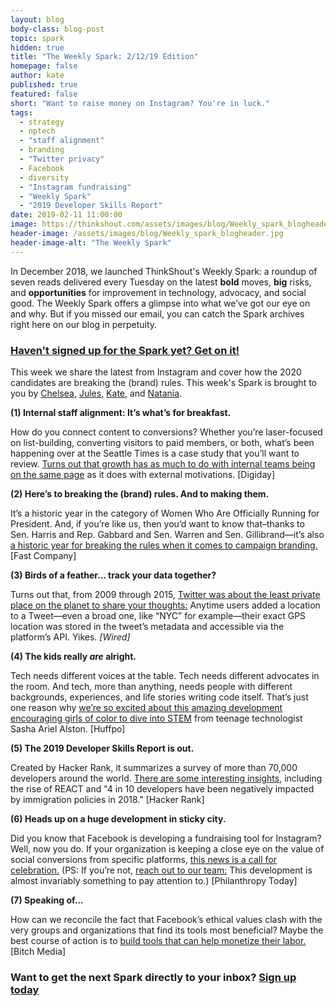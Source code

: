 ```yaml
---
layout: blog
body-class: blog-post
topic: spark
hidden: true
title: "The Weekly Spark: 2/12/19 Edition"
homepage: false
author: kate
published: true
featured: false
short: "Want to raise money on Instagram? You're in luck."
tags:
  - strategy
  - nptech
  - "staff alignment"
  - branding
  - "Twitter privacy"
  - Facebook
  - diversity
  - "Instagram fundraising"
  - "Weekly Spark"
  - "2019 Developer Skills Report"
date: 2019-02-11 11:00:00
image: https://thinkshout.com/assets/images/blog/Weekly_spark_blogheader.jpg
header-image: /assets/images/blog/Weekly_spark_blogheader.jpg
header-image-alt: "The Weekly Spark"
---
```

In December 2018, we launched ThinkShout's Weekly Spark: a roundup of seven reads delivered every Tuesday on the latest **bold** moves, **big** risks, and **opportunities** for improvement in technology, advocacy, and social good. The Weekly Spark offers a glimpse into what we’ve got our eye on and why. But if you missed our email, you can catch the Spark archives right here on our blog in perpetuity.

### [Haven't signed up for the Spark yet? Get on it!](http://eepurl.com/dFrmtn)

This week we share the latest from Instagram and cover how the 2020 candidates are breaking the (brand) rules. This week's Spark is brought to you by [Chelsea](https://thinkshout.com/team/chelsea/), [Jules](https://thinkshout.com/team/jules/), [Kate](https://thinkshout.com/team/kate/), and [Natania](https://thinkshout.com/team/natania/).

**(1) Internal staff alignment: It’s what’s for breakfast.**

How do you connect content to conversions? Whether you’re laser-focused on list-building, converting visitors to paid members, or both, what’s been happening over at the Seattle Times is a case study that you’ll want to review. [Turns out that growth has as much to do with internal teams being on the same page](https://digiday.com/media/seattle-times-empowering-reporters-drive-subscriber-growth/) as it does with external motivations. [Digiday]

**(2) Here’s to breaking the (brand) rules. And to making them.**

It’s a historic year in the category of Women Who Are Officially Running for President. And, if you’re like us, then you’d want to know that–thanks to Sen. Harris and Rep. Gabbard and Sen. Warren and Sen. Gillibrand—it’s also [a historic year for breaking the rules when it comes to campaign branding.](https://www.fastcompany.com/90298041/the-women-running-for-president-are-breaking-the-rules-of-branding) [Fast Company]

**(3) Birds of a feather… track your data together?**

Turns out that, from 2009 through 2015, [Twitter was about the least private place on the planet to share your thoughts:](https://www.wired.com/story/twitter-location-data-gps-privacy/) Anytime users added a location to a Tweet—even a broad one, like “NYC” for example—their exact GPS location was stored in the tweet’s metadata and accessible via the platform’s API. Yikes. _[Wired]_

**(4) The kids really _are_ alright.**

Tech needs different voices at the table. Tech needs different advocates in the room. And tech, more than anything, needs people with different backgrounds, experiences, and life stories writing code itself. That’s just one reason why [we’re so excited about this amazing development encouraging girls of color to dive into STEM](https://www.huffpost.com/entry/teen-writes-childrens-book-to-encourage-other-girls-to-code_n_591b4167e4b05dd15f0bf03d) from teenage technologist Sasha Ariel Alston. [Huffpo]

**(5) The 2019 Developer Skills Report is out.**

Created by Hacker Rank, it summarizes a survey of more than 70,000 developers around the world. [There are some interesting insights](https://research.hackerrank.com/developer-skills/2019), including the rise of REACT and "4 in 10 developers have been negatively impacted by immigration policies in 2018." [Hacker Rank]

**(6) Heads up on a huge development in sticky city.**

Did you know that Facebook is developing a fundraising tool for Instagram? Well, now you do. If your organization is keeping a close eye on the value of social conversions from specific platforms, [this news is a call for celebration.](https://www.philanthropy.com/article/Facebook-Plans-New-Instagram/245635) (PS: If you’re not, [reach out to our team:](mailto:kate.lesniak@thinkshout.com) This development is almost invariably something to pay attention to.) [Philanthropy Today]


**(7) Speaking of…**

How can we reconcile the fact that Facebook’s ethical values clash with the very groups and organizations that find its tools most beneficial? Maybe the best course of action is to [build tools that can help monetize their labor.](https://www.bitchmedia.org/article/inside-job-facebook/organizing-groups-online/zuckerberg-2) [Bitch Media]


### Want to get the next Spark directly to your inbox? [**Sign up today**](http://eepurl.com/dFrmtn)
